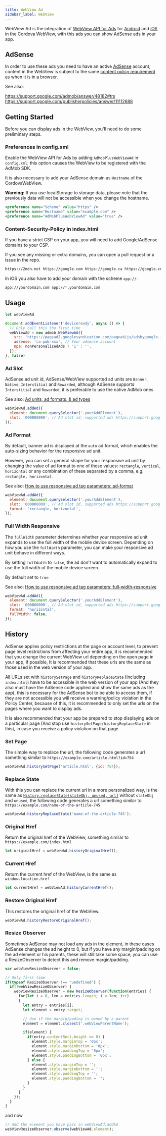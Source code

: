 ```yaml
---
title: WebView Ad
sidebar_label: WebView
---
```


WebView Ad is the integration of [WebView API for Ads](https://developers.google.com/admob/android/webview) for [Android](https://developers.google.com/admob/android/webview) and [iOS](https://developers.google.com/admob/ios/webview) in the Cordova WebView, with this ads you can show AdSense ads in your app.

## AdSense

In order to use these ads you need to have an active [AdSense](https://www.google.com/adsense/start/) account, content in the WebView is subject to the same [content policy requirement](https://support.google.com/publisherpolicies/answer/11112688) as when it is in a browser.

See also:

https://support.google.com/admob/answer/48182#trs
https://support.google.com/publisherpolicies/answer/11112688

## Getting Started

Before you can display ads in the WebView, you'll need to do some preliminary steps.

### Preferences in config.xml

Enable the WebView API for Ads by adding `AdMobPlusWebViewAd` in `config.xml`, this option causes the WebView to be registered with the AdMob SDK.

It is also necessary to add your AdSense domain as `Hostname` of the CordovaWebView.

**Warning:** If you use localStorage to storage data, please note that the previously data will not be accessible when you change the hostname.

```xml
<preference name="Scheme" value="https" />
<preference name="Hostname" value="example.com" />
<preference name="AdMobPlusWebViewAd" value="true" />
```

### Content-Security-Policy in index.html

If you have a strict CSP on your app, you will need to add Google/AdSense domains to your CSP.

If you see any missing or extra domains, you can open a pull request or a issue in the repo.

``` bash
https://2mdn.net https://google.com https://google.ca https://google.co.in https://google.co.kr https://google.co.uk https://google.co.za https://google.com.ar https://google.com.au https://google.com.br https://google.com.co https://google.com.gt https://google.com.mx https://google.com.pe https://google.com.ph https://google.com.pk https://google.com.tr https://google.com.tw https://google.com.vn https://google.de https://google.dk https://google.es https://google.fr https://google.nl https://google.no https://google.pl https://google.ru https://google.vg https://app-measurement.com https://doubleclick.com https://doubleclick.net https://doubleclickbygoogle.com https://google-analytics.com https://googleadservices.com https://googlesyndication.com https://googletagmanager.com https://googletagservices.com https://gemius.pl https://ampproject.org https://gstatic.com https://google.ad https://google.ae https://google.com.af https://google.com.ag https://google.com.ai https://google.al https://google.co.ao https://google.as https://google.at https://google.az https://google.com.bd https://google.be https://google.bf https://google.bg https://google.com.bh https://google.bi https://google.bj https://google.com.bn https://google.com.bo https://google.bs https://google.bt https://google.co.bw https://google.com.bz https://google.cd https://google.cf https://google.cg https://google.ch https://google.ci https://google.co.ck https://google.cl https://google.cm https://google.co.cr https://google.com.cu https://google.cv https://google.com.cy https://google.cz https://google.dj https://google.dm https://google.dz https://google.com.ec https://google.ee https://google.com.eg https://google.com.et https://google.fi https://google.com.fj https://google.fm https://google.ga https://google.ge https://google.gg https://google.com.gh https://google.com.gi https://google.gl https://google.gm https://google.gr https://google.gy https://google.com.hk https://google.hn https://google.hr https://google.ht https://google.hu https://google.co.id https://google.ie https://google.co.il https://google.im https://google.iq https://google.is https://google.it https://google.je https://google.com.jm https://google.jo https://google.co.jp https://google.co.ke https://google.com.kh https://google.ki https://google.kg https://google.com.kw https://google.kz https://google.la https://google.com.lb https://google.li https://google.lk https://google.co.ls https://google.lt https://google.lu https://google.lv https://google.com.ly https://google.md https://google.me https://google.mg https://google.mk https://google.ml https://google.com.mm https://google.mn https://google.ms https://google.com.mt https://google.mu https://google.mv https://google.mw https://google.com.my https://google.co.mz https://google.com.na https://google.com.ng https://google.com.ni https://google.ne https://google.com.np https://google.nr https://google.nu https://google.co.nz https://google.com.om https://google.com.pa https://google.com.pg https://google.pn https://google.com.pr https://google.ps https://google.pt https://google.com.py https://google.com.qa https://google.ro https://google.rw https://google.com.sa https://google.com.sb https://google.sc https://google.se https://google.com.sg https://google.sh https://google.si https://google.sk https://google.sn https://google.so https://google.sm https://google.sr https://google.st https://google.com.sv https://google.td https://google.tg https://google.co.th https://google.com.tj https://google.tl https://google.tm https://google.tn https://google.to https://google.tt https://google.co.tz https://google.com.ua https://google.co.ug https://google.com.uy https://google.co.uz https://google.com.vc https://google.co.ve https://google.co.vi https://google.vu https://google.ws https://google.rs https://google.co.zm https://google.co.zw https://google.cat https://googleapis.com https://*.2mdn.net https://*.google.com https://*.google.ca https://*.google.co.in https://*.google.co.kr https://*.google.co.uk https://*.google.co.za https://*.google.com.ar https://*.google.com.au https://*.google.com.br https://*.google.com.co https://*.google.com.gt https://*.google.com.mx https://*.google.com.pe https://*.google.com.ph https://*.google.com.pk https://*.google.com.tr https://*.google.com.tw https://*.google.com.vn https://*.google.de https://*.google.dk https://*.google.es https://*.google.fr https://*.google.nl https://*.google.no https://*.google.pl https://*.google.ru https://*.google.vg https://*.app-measurement.com https://*.doubleclick.com https://*.doubleclick.net https://*.doubleclickbygoogle.com https://*.google-analytics.com https://*.googleadservices.com https://*.googlesyndication.com https://*.googletagmanager.com https://*.googletagservices.com https://*.gemius.pl https://*.ampproject.org https://*.gstatic.com https://*.google.ad https://*.google.ae https://*.google.com.af https://*.google.com.ag https://*.google.com.ai https://*.google.al https://*.google.co.ao https://*.google.as https://*.google.at https://*.google.az https://*.google.com.bd https://*.google.be https://*.google.bf https://*.google.bg https://*.google.com.bh https://*.google.bi https://*.google.bj https://*.google.com.bn https://*.google.com.bo https://*.google.bs https://*.google.bt https://*.google.co.bw https://*.google.com.bz https://*.google.cd https://*.google.cf https://*.google.cg https://*.google.ch https://*.google.ci https://*.google.co.ck https://*.google.cl https://*.google.cm https://*.google.co.cr https://*.google.com.cu https://*.google.cv https://*.google.com.cy https://*.google.cz https://*.google.dj https://*.google.dm https://*.google.dz https://*.google.com.ec https://*.google.ee https://*.google.com.eg https://*.google.com.et https://*.google.fi https://*.google.com.fj https://*.google.fm https://*.google.ga https://*.google.ge https://*.google.gg https://*.google.com.gh https://*.google.com.gi https://*.google.gl https://*.google.gm https://*.google.gr https://*.google.gy https://*.google.com.hk https://*.google.hn https://*.google.hr https://*.google.ht https://*.google.hu https://*.google.co.id https://*.google.ie https://*.google.co.il https://*.google.im https://*.google.iq https://*.google.is https://*.google.it https://*.google.je https://*.google.com.jm https://*.google.jo https://*.google.co.jp https://*.google.co.ke https://*.google.com.kh https://*.google.ki https://*.google.kg https://*.google.com.kw https://*.google.kz https://*.google.la https://*.google.com.lb https://*.google.li https://*.google.lk https://*.google.co.ls https://*.google.lt https://*.google.lu https://*.google.lv https://*.google.com.ly https://*.google.md https://*.google.me https://*.google.mg https://*.google.mk https://*.google.ml https://*.google.com.mm https://*.google.mn https://*.google.ms https://*.google.com.mt https://*.google.mu https://*.google.mv https://*.google.mw https://*.google.com.my https://*.google.co.mz https://*.google.com.na https://*.google.com.ng https://*.google.com.ni https://*.google.ne https://*.google.com.np https://*.google.nr https://*.google.nu https://*.google.co.nz https://*.google.com.om https://*.google.com.pa https://*.google.com.pg https://*.google.pn https://*.google.com.pr https://*.google.ps https://*.google.pt https://*.google.com.py https://*.google.com.qa https://*.google.ro https://*.google.rw https://*.google.com.sa https://*.google.com.sb https://*.google.sc https://*.google.se https://*.google.com.sg https://*.google.sh https://*.google.si https://*.google.sk https://*.google.sn https://*.google.so https://*.google.sm https://*.google.sr https://*.google.st https://*.google.com.sv https://*.google.td https://*.google.tg https://*.google.co.th https://*.google.com.tj https://*.google.tl https://*.google.tm https://*.google.tn https://*.google.to https://*.google.tt https://*.google.co.tz https://*.google.com.ua https://*.google.co.ug https://*.google.com.uy https://*.google.co.uz https://*.google.com.vc https://*.google.co.ve https://*.google.co.vi https://*.google.vu https://*.google.ws https://*.google.rs https://*.google.co.zm https://*.google.co.zw https://*.google.cat https://*.googleapis.com
```

In iOS you also have to add your domain with the scheme `app://`.

```bash
app://yourdomain.com app://*.yourdomain.com
```

## Usage

```js
let webViewAd

document.addEventListener('deviceready', async () => {
  // Only call this the first time
  webViewAd = new admob.WebViewAd({
    src: 'https://pagead2.googlesyndication.com/pagead/js/adsbygoogle.js',
    adsense: 'ca-pub-xxx', // Your adsense account
    npa: nonPersonalizedAds ? '1' : '',
  });
}, false)
```

### Ad Slot

AdSense ad unit id, AdSense/WebView supported ad units are `Banner`, `Native`, `Interstitial` and `Rewarded`, although AdSense supports `Interstitial` and `Rewarded`, it is preferable to use the native AdMob ones.

See also: [Ad units, ad formats, & ad types](https://support.google.com/admob/answer/6128738)

```js
webViewAd.addAd({
  element: document.querySelector('.yourAddElement'),
  slot: '000000000', // Ad slot id, supported ads https://support.google.com/admob/answer/6128738
});
```

### Ad Format

By default, banner ad is displayed at the `auto` ad format, which enables the auto-sizing behavior for the responsive ad unit.

However, you can set a general shape for your responsive ad unit by changing the value of ad format to one of these values: `rectangle`, `vertical`, `horizontal` or any combination of these separated by a comma, e.g. `rectangle, horizontal`.

See also: [How to use responsive ad tag parameters: ad-format](https://support.google.com/adsense/answer/9183460?hl=en#zippy=%2Chorizontal-shape-example)

```js
webViewAd.addAd({
  element: document.querySelector('.yourAddElement'),
  slot: '000000000', // Ad slot id, supported ads https://support.google.com/admob/answer/6128738
  format: 'rectangle, horizontal',
});
```

### Full Width Responsive

The `fullWidth` parameter determines whether your responsive ad unit expands to use the full width of the mobile device screen. Depending on how you use the `fullWidth` parameter, you can make your responsive ad unit behave in different ways.

By setting `fullWidth` to `false`, the ad don't want to automatically expand to use the full width of the mobile device screen.

By default set to `true`

See also: [How to use responsive ad tag parameters: full-width-responsive](https://support.google.com/adsense/answer/9183460?hl=en#zippy=%2Cparameter-set-to-true-example)

```js
webViewAd.addAd({
  element: document.querySelector('.yourAddElement'),
  slot: '000000000', // Ad slot id, supported ads https://support.google.com/admob/answer/6128738
  format: 'horizontal',
  fullWidth: false,
});
```

## History

AdSense applies policy restrictions at the page or account level, to prevent page level restrictions from affecting your entire app, it is recommended that you change the current WebView url depending on the open page in your app, if possible, It is recommended that these urls are the same as those used in the web version of your app.

All URLs set with `historySetPage` and `historyReplaceState` (Including `index.html`) have to be accessible in the web version of your app (And they also must have the AdSense code applied and show the same ads as the app), this is necessary for the AdSense bot to be able to access them, if they are not accessible you will receive a warning/policy violation in the Policy Center, because of this, it is recommended to only set the urls on the pages where you want to display ads.

It is also recommended that your app be prepared to stop displaying ads on a particular page (And stop use `historySetPage/historyReplaceState` in this), in case you receive a policy violation on that page.

### Set Page

The simple way to replace the url, the following code generates a url something similar to `https://example.com/article.html?id=754`

```js
webViewAd.historySetPage('article.html', {id: 754});
```

### Replace State

With this you can replace the current url in a more personalized way, is the same as [`History.replaceState(stateObj, unused, url)`](https://developer.mozilla.org/en-US/docs/Web/API/History/replaceState) without `stateObj` and `unused`, the following code generates a url something similar to `https://example.com/name-of-the-article-745`

```js
webViewAd.historyReplaceState('name-of-the-article-745');
```

### Original Href

Return the original href of the WebView, something similar to `https://example.com/index.html`

```js
let originalHref = webViewAd.historyOriginalHref();
```

### Current Href

Return the current href of the WebView, is the same as `window.location.href`

```js
let currentHref = webViewAd.historyCurrentHref();
```

### Restore Original Href

This restores the original href of the WebView.

```js
webViewAd.historyRestoreOriginalHref();
```

### Resize Observer

Sometimes AdSense may not load any ads in the element, in these cases AdSense changes the ad height to 0, but if you have any margin/padding on the ad element or his parents, these will still take some space, you can use a ResizeObserver to detect this and remove margin/padding.

```js
var webViewResizeObserver = false;

// Only first time
if(typeof ResizeObserver !== 'undefined') {
  if(!webViewResizeObserver) {
    webViewResizeObserver = new ResizeObserver(function(entries) {
      for(let i = 0, len = entries.length; i < len; i++)
      {
        let entry = entries[i];
        let element = entry.target;

        // Use if the margin/pading is owned by a parent
        element = element.closest('.webViewParentName');

        if(element) {
          if(entry.contentRect.height == 0) {
            element.style.marginTop = '0px';
            element.style.marginBottom = '0px';
            element.style.paddingTop = '0px';
            element.style.paddingBottom = '0px';
          } else {
            element.style.marginTop = '';
            element.style.marginBottom = '';
            element.style.paddingTop = '';
            element.style.paddingBottom = '';
          }
        }
      }
    });
  }
}
```

and now

```js
// Add the element you have pass in webViewAd.addAd
webViewResizeObserver.observe(webViewAd.element);
```